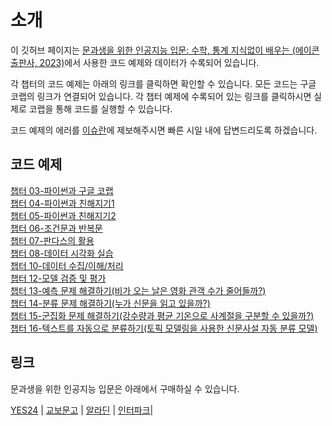 # 소개 

이 깃허브 페이지는  [문과생을 위한 인공지능 입문: 수학, 통계 지식없이 배우는 (에이콘 출판사, 2023)](http://www.acornpub.co.kr/book/ai-for-student)에서 사용한 코드 예제와 데이터가 수록되어 있습니다.  

각 챕터의 코드 예제는 아래의 링크를 클릭하면 확인할 수 있습니다. 모든 코드는 구글 코랩의 링크가 연결되어 있습니다. 각 챕터 예제에 수록되어 있는 링크를 클릭하시면 실제로 코랩을 통해 코드를 실행할 수 있습니다. 

코드 예제의 에러를 [이슈란](https://github.com/skku-ai-textbook/aitextbook/issues)에 제보해주시면 빠른 시일 내에 답변드리도록 하겠습니다. 


## 코드 예제 

[챕터 03-파이썬과 구글 코랩 ](https://github.com/skku-ai-textbook/aitextbook/blob/main/notebooks/CH03_Github.ipynb) </br>
[챕터 04-파이썬과 친해지기1](https://github.com/skku-ai-textbook/aitextbook/blob/main/notebooks/CH04_Github.ipynb) </br>
[챕터 05-파이썬과 친해지기2](https://github.com/skku-ai-textbook/aitextbook/blob/main/notebooks/CH05_Github.ipynb) </br>
[챕터 06-조건문과 반복문](https://github.com/skku-ai-textbook/aitextbook/blob/main/notebooks/CH06_Github.ipynb) </br>
[챕터 07-판다스의 활용](https://github.com/skku-ai-textbook/aitextbook/blob/main/notebooks/CH07_Github.ipynb) </br>
[챕터 08-데이터 시각화 실습](https://github.com/skku-ai-textbook/aitextbook/blob/main/notebooks/CH08_Github.ipynb) </br>
[챕터 10-데이터 수집/이해/처리](https://github.com/skku-ai-textbook/aitextbook/blob/main/notebooks/CH10_Github.ipynb) </br>
[챕터 12-모델 검증 및 평가](https://github.com/skku-ai-textbook/aitextbook/blob/main/notebooks/CH12_Github.ipynb) </br>
[챕터 13-예측 문제 해결하기(비가 오는 날은 영화 관객 수가 줄어들까?)](https://github.com/skku-ai-textbook/aitextbook/blob/main/notebooks/CH13_Github.ipynb) </br>
[챕터 14-분류 문제 해결하기(누가 신문을 읽고 있을까?)](https://github.com/skku-ai-textbook/aitextbook/blob/main/notebooks/CH14_Github.ipynb) </br>
[챕터 15-군집화 문제 해결하기(강수량과 평균 기온으로 사계절을 구분할 수 있을까?)](https://github.com/skku-ai-textbook/aitextbook/blob/main/notebooks/CH15_Github.ipynb) </br>
[챕터 16-텍스트를 자동으로 분류하기(토픽 모델링을 사용한 신문사설 자동 분류 모델)](https://github.com/skku-ai-textbook/aitextbook/blob/main/notebooks/CH16_github.ipynb)


## 링크

문과생을 위한 인공지능 입문은 아래에서 구매하실 수 있습니다. 

[YES24](http://www.yes24.com/Product/Goods/118486686) | [교보문고](https://product.kyobobook.co.kr/detail/S000201532459) | [알라딘](https://www.aladin.co.kr/shop/wproduct.aspx?ItemId=315217771) | [인터파크](https://book.interpark.com/product/BookDisplay.do?_method=detail&sc.shopNo=0000400000&sc.prdNo=356727596&sc.saNo=003002001&bid1=search&bid2=product&bid3=title&bid4=001)|  
